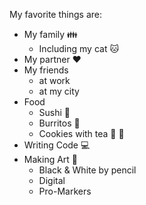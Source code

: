 My favorite things are:
* My family :family:
  * Including my cat :cat:
* My partner :heart:
* My friends
  * at work 
  * at my city
* Food
  * Sushi :sushi:
  * Burritos :burrito:
  * Cookies with tea :tea: :cookie:
* Writing Code :computer:
* Making Art :art:
  * Black & White by pencil
  * Digital
  * Pro-Markers
